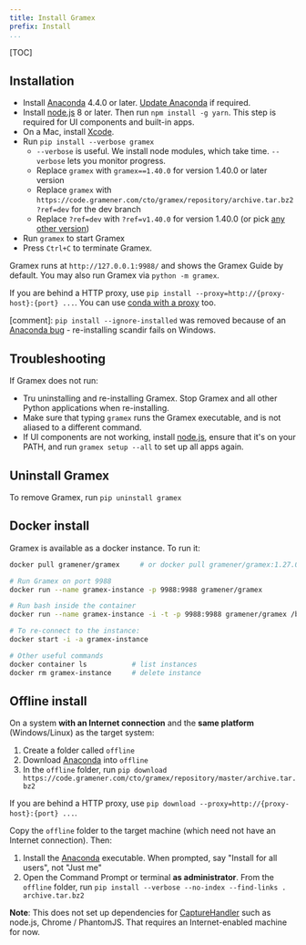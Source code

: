 ```yaml
---
title: Install Gramex
prefix: Install
...
```


[TOC]

## Installation

- Install [Anaconda][anaconda] 4.4.0 or later. [Update Anaconda][update] if required.
- Install [node.js][nodejs] 8 or later. Then run `npm install -g yarn`. This step is required for UI components and built-in apps.
- On a Mac, install [Xcode][xcode].
- Run `pip install --verbose gramex`
    - `--verbose` is useful. We install node modules, which take time. `--verbose` lets you monitor progress.
    - Replace `gramex` with `gramex==1.40.0` for version 1.40.0 or later version
    - Replace `gramex` with `https://code.gramener.com/cto/gramex/repository/archive.tar.bz2?ref=dev` for the dev branch
    - Replace `?ref=dev` with `?ref=v1.40.0` for version 1.40.0
      (or pick [any other version](https://code.gramener.com/cto/gramex/tags))
- Run `gramex` to start Gramex
- Press `Ctrl+C` to terminate Gramex.

Gramex runs at `http://127.0.0.1:9988/` and shows the Gramex Guide by default.
You may also run Gramex via `python -m gramex`.

If you are behind a HTTP proxy, use `pip install --proxy=http://{proxy-host}:{port} ...`.
You can use [conda with a proxy][conda-proxy] too.

[anaconda]: http://continuum.io/downloads
[update]: http://docs.continuum.io/anaconda/install#updating-from-older-anaconda-versions
[xcode]: https://developer.apple.com/xcode/download/
[gramex]: https://code.gramener.com/cto/gramex/repository/archive.tar.bz2?ref=master
[conda-proxy]: https://conda.io/docs/user-guide/configuration/use-winxp-with-proxy.html
[nodejs]: https://nodejs.org/en/

[comment]: `pip install --ignore-installed` was removed because of an
[Anaconda bug](https://github.com/pypa/pip/issues/2751#issuecomment-165390180) -
re-installing scandir fails on Windows.

## Troubleshooting

If Gramex does not run:

- Tru uninstalling and re-installing Gramex. Stop Gramex and all other Python
  applications when re-installing.
- Make sure that typing `gramex` runs the Gramex executable, and is not aliased
  to a different command.
- If UI components are not working, install [node.js][nodejs], ensure that it's
  on your PATH, and run `gramex setup --all` to set up all apps again.

## Uninstall Gramex

To remove Gramex, run `pip uninstall gramex`

## Docker install

Gramex is available as a docker instance. To run it:

```bash
docker pull gramener/gramex     # or docker pull gramener/gramex:1.27.0

# Run Gramex on port 9988
docker run --name gramex-instance -p 9988:9988 gramener/gramex

# Run bash inside the container
docker run --name gramex-instance -i -t -p 9988:9988 gramener/gramex /bin/bash

# To re-connect to the instance:
docker start -i -a gramex-instance

# Other useful commands
docker container ls           # list instances
docker rm gramex-instance     # delete instance
```

## Offline install

On a system **with an Internet connection** and the **same platform** (Windows/Linux) as the target system:

1. Create a folder called `offline`
2. Download [Anaconda][anaconda] into `offline`
3. In the `offline` folder, run `pip download https://code.gramener.com/cto/gramex/repository/master/archive.tar.bz2`

If you are behind a HTTP proxy, use `pip download --proxy=http://{proxy-host}:{port} ...`.

Copy the `offline` folder to the target machine (which need not have an Internet connection). Then:

1. Install the [Anaconda][anaconda] executable. When prompted, say "Install for all users", not "Just me"
2. Open the Command Prompt or terminal **as administrator**. From the `offline` folder,
   run `pip install --verbose --no-index --find-links . archive.tar.bz2`

**Note**: This does not set up dependencies for
[CaptureHandler](../capturehandler/) such as node.js, Chrome / PhantomJS. That
requires an Internet-enabled machine for now.
